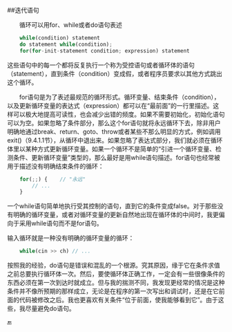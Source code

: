 ##迭代语句

&emsp;&emsp;循环可以用for、while或者do语句表述

```javascript
    while(condition) statement
    do statement while(condition);
    for(for-init-statement condition; expression) statement
```

这些语句中的每一个都将反复执行一个称为受控语句或者循环体的语句（statement），直到条件（condition）变成假，或者程序员要求以其他方式跳出这个循环。

&emsp;&emsp;for语句是为了表述最规范的循环形式。循环变量、结束条件（condition），以及更新循环变量的表达式（expression）都可以在“最前面”的一行里描述。这样可以极大地提高可读性，也会减少出错的频度。如果不需要初始化，初始化语句可以为空。如果忽略了条件部分，那么这个for语句就将永远循环下去，除非用户明确地通过break、return、goto、throw或者某些不那么明显的方式，例如调用exit()（9.4.1.1节），从循环中退出来。如果忽略了表达式部分，我们就必须在循环体里以某种方式更新循环变量。如果一个循环不是简单的“引进一个循环变量、检测条件、更新循环变量”类型的，那么最好是用while语句描述。for语句也经常被用于描述没有明确结束条件的循环：

```javascript
    for(;;) {    // "永远"
        // ...
    }
```

一个while语句简单地执行受其控制的语句，直到它的条件变成false。对于那些没有明确的循环变量，或者对循环变量的更新自然地出现在循环体的中间时，我更偏向于采用while语句而不是for语句。

输入循环就是一种没有明确的循环变量的循环：

```javascript
    while(cin >> ch) // ...
```

按照我的经验，do语句是错误和混乱的一个根源。究其原因，缘于它在条件求值之前总要执行循环体一次。然后，要使循环体正确工作，一定会有一些很像条件的东西必须在第一次到达时就成立。但与我的揣测不同，我发现更经常的情况是这种条件并不像所预期的那样成立，无论是在程序的第一次写出和调试时，还是在它前面的代码被修改之后。我也更喜欢有关条件“位于前面，使我能够看到它”。由于这些，我尽量避免do语句。


🔚